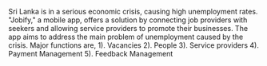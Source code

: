 Sri Lanka is in a serious economic crisis, causing high unemployment rates. 
"Jobify," a mobile app, offers a solution by connecting job providers with
seekers and allowing service providers to promote their businesses. The app
aims to address the main problem of unemployment caused by the crisis.
Major functions are, 
  1). Vacancies
  2). People
  3). Service providers
  4). Payment Management
  5). Feedback Management
